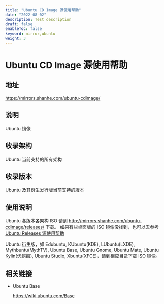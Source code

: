 ```yaml
---
title: "Ubuntu CD Image 源使用帮助"
date: "2022-08-02"
description: Test description
draft: false
enableToc: false
keyword: mirror,ubuntu
weight: 3
---
```


# Ubuntu CD Image 源使用帮助

## 地址

https://mirrors.shanhe.com/ubuntu-cdimage/

## 说明

Ubuntu 镜像

## 收录架构

Ubuntu 当前支持的所有架构

## 收录版本

Ubuntu 及其衍生发行版当前支持的版本

## 使用说明

Ubuntu 各版本各架构 ISO 请到 http://mirrors.shanhe.com/ubuntu-cdimage/releases/ 下载。 如果有些桌面版的 ISO 镜像没找到，也可以去参考 [Ubuntu Releases 源使用帮助](http://mirrors.shanhe.com/manual/mirrors/Ubuntu-releases)

Ubuntu 衍生版，如 Edubuntu, KUbuntu(KDE), LUbuntu(LXDE), Mythbuntu(MythTV), Ubuntu Base, Ubuntu Gnome, Ubuntu Mate, Ubuntu Kylin(优麒麟), Ubuntu Studio, Xbuntu(XFCE)，请到相应目录下载 ISO 镜像。

## 相关链接

- Ubuntu Base

  https://wiki.ubuntu.com/Base